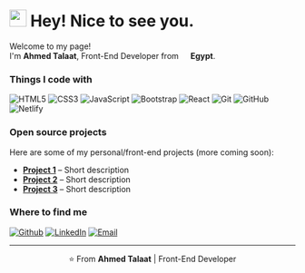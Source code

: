 <h1><img src="https://emojis.slackmojis.com/emojis/images/1531849430/4246/blob-sunglasses.gif?1531849430" width="30"/> Hey! Nice to see you.</h1>

<p>Welcome to my page! </br> I'm <b>Ahmed Talaat</b>, Front-End Developer from <img src="https://cdn-icons-png.flaticon.com/512/197/197601.png" width="13"/> <b>Egypt</b>. </p>

<h3>Things I code with</h3>
<p>
  <img alt="HTML5" src="https://img.shields.io/badge/-HTML5-E34F26?style=flat-square&logo=html5&logoColor=white" />
  <img alt="CSS3" src="https://img.shields.io/badge/-CSS3-1572B6?style=flat-square&logo=css3&logoColor=white" />
  <img alt="JavaScript" src="https://img.shields.io/badge/-JavaScript-F7DF1E?style=flat-square&logo=javascript&logoColor=black" />
  <img alt="Bootstrap" src="https://img.shields.io/badge/-Bootstrap-563D7C?style=flat-square&logo=bootstrap&logoColor=white" />
  <img alt="React" src="https://img.shields.io/badge/-React-45b8d8?style=flat-square&logo=react&logoColor=white" />
  <img alt="Git" src="https://img.shields.io/badge/-Git-F05032?style=flat-square&logo=git&logoColor=white" />
  <img alt="GitHub" src="https://img.shields.io/badge/-GitHub-181717?style=flat-square&logo=github&logoColor=white" />
  <img alt="Netlify" src="https://img.shields.io/badge/-Netlify-00C7B7?style=flat-square&logo=netlify&logoColor=white" />
</p>

<h3>Open source projects</h3>
<p>Here are some of my personal/front-end projects (more coming soon):</p>
<ul>
  <li><a href="#"><b>Project 1</b></a> – Short description</li>
  <li><a href="#"><b>Project 2</b></a> – Short description</li>
  <li><a href="#"><b>Project 3</b></a> – Short description</li>
</ul>

<h3>Where to find me</h3>
<p>
  <a href="https://github.com/ahmedtalaat" target="_blank"><img alt="Github" src="https://img.shields.io/badge/GitHub-%2312100E.svg?&style=for-the-badge&logo=Github&logoColor=white" /></a> 
  <a href="https://www.linkedin.com/in/ahmed-talaat-a7a493338/" target="_blank"><img alt="LinkedIn" src="https://img.shields.io/badge/linkedin-%230077B5.svg?&style=for-the-badge&logo=linkedin&logoColor=white" /></a> 
  <a href="mailto:your-email@example.com" target="_blank"><img alt="Email" src="https://img.shields.io/badge/Email-D14836?&style=for-the-badge&logo=gmail&logoColor=white" /></a>
</p>

------------
<p align="center">⭐️ From <b>Ahmed Talaat</b> | Front-End Developer</p>
